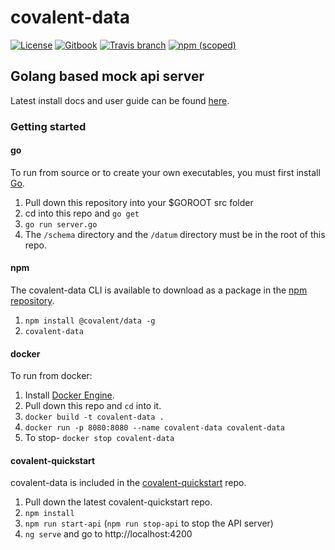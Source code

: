 # covalent-data
[![License](http://img.shields.io/:license-mit-blue.svg)](LICENSE)
[![Gitbook](https://img.shields.io/badge/gitbook-reference-orange.svg)](https://ilsiepotamus.gitbooks.io/covalent-data/content/)
[![Travis branch](https://img.shields.io/travis/Teradata/covalent-data/develop.svg)](https://travis-ci.org/Teradata/covalent-data)
[![npm (scoped)](https://img.shields.io/npm/v/@covalent/data.svg)](https://www.npmjs.com/package/@covalent/data)


## Golang based mock api server

Latest install docs and user guide can be found [here](https://www.gitbook.com/book/ilsiepotamus/covalent-data).

### Getting started
#### go
To run from source or to create your own executables, you must first install [Go](https://golang.org/doc/install).

1. Pull down this repository into your $GOROOT src folder
2. cd into this repo and `go get`
3. `go run server.go`
4. The `/schema` directory and the `/datum` directory must be in the root of this repo.

#### npm
The covalent-data CLI is available to download as a package in the [npm repository](https://www.npmjs.com/package/@covalent/data).

1. `npm install @covalent/data -g`
2. `covalent-data`

#### docker
To run from docker:

1. Install [Docker Engine](https://docs.docker.com/engine/installation/).
2. Pull down this repo and `cd` into it.
3. `docker build -t covalent-data .`
4. `docker run -p 8080:8080 --name covalent-data covalent-data`
5. To stop- `docker stop covalent-data`

#### covalent-quickstart
covalent-data is included in the [covalent-quickstart](https://github.com/Teradata/covalent-quickstart) repo.

1. Pull down the latest covalent-quickstart repo.
2. `npm install`
3. `npm run start-api` (`npm run stop-api` to stop the API server)
4. `ng serve` and go to http://localhost:4200
